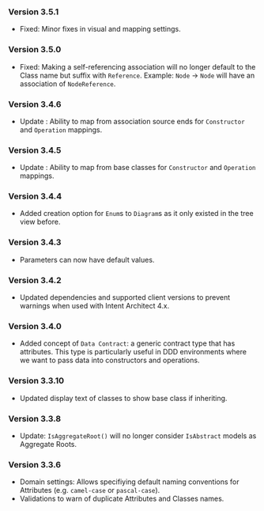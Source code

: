 ﻿### Version 3.5.1

- Fixed: Minor fixes in visual and mapping settings.

### Version 3.5.0

- Fixed: Making a self-referencing association will no longer default to the Class name but suffix with `Reference`. Example: `Node` -> `Node` will have an association of `NodeReference`.

### Version 3.4.6

- Update : Ability to map from association source ends for `Constructor` and `Operation` mappings.

### Version 3.4.5

- Update : Ability to map from base classes for `Constructor` and `Operation` mappings.

### Version 3.4.4

- Added creation option for `Enum`s to `Diagram`s as it only existed in the tree view before.

### Version 3.4.3

- Parameters can now have default values.

### Version 3.4.2

- Updated dependencies and supported client versions to prevent warnings when used with Intent Architect 4.x.

### Version 3.4.0

- Added concept of `Data Contract`: a generic contract type that has attributes. This type is particularly useful in DDD environments where we want to pass data into constructors and operations.

### Version 3.3.10

- Updated display text of classes to show base class if inheriting.

### Version 3.3.8

- Update: `IsAggregateRoot()` will no longer consider `IsAbstract` models as Aggregate Roots. 

### Version 3.3.6

 - Domain settings: Allows specifiying default naming conventions for Attributes (e.g. `camel-case` or `pascal-case`).
 - Validations to warn of duplicate Attributes and Classes names.
